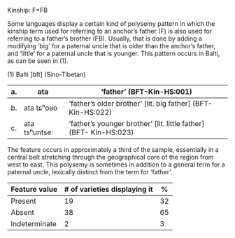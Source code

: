 Kinship: F=FB

Some languages display a certain kind of polysemy pattern in which the
kinship term used for referring to an anchor’s father (F) is also used
for referring to a father’s brother (FB). Usually, that is done by
adding a modifying ‘big’ for a paternal uncle that is older than the
anchor’s father, and ‘little’ for a paternal uncle that is younger. This
pattern occurs in Balti, as can be seen in ‎(1).

(1) <span id="_Ref12343426" class="anchor"></span>Balti
    \[bft\] (Sino-Tibetan)

| a.  | ata           | ‘father’ (BFT-Kin-HS:001)                                           |
|-----|---------------|---------------------------------------------------------------------|
| b.  | ata tɕʰoʁo    | ‘father’s older brother’ \[lit. big father\] (BFT- Kin-HS:022)      |
| c.  | ata tsʰuntseː | ‘father’s younger brother’ \[lit. little father\] (BFT- Kin-HS:023) |

The feature occurs in approximately a third of the sample, essentially
in a central belt stretching through the geographical core of the region
from west to east. This polysemy is sometimes in addition to a general
term for a paternal uncle, lexically distinct from the term for
‘father’.

| Feature value | \# of varieties displaying it | %   |
|---------------|-------------------------------|-----|
| Present       | 19                            | 32  |
| Absent        | 38                            | 65  |
| Indeterminate | 2                             | 3   |


